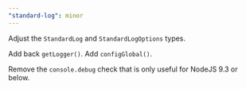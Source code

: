 ```yaml
---
"standard-log": minor
---
```


Adjust the `StandardLog` and `StandardLogOptions` types.

Add back `getLogger()`.
Add `configGlobal()`.

Remove the `console.debug` check that is only useful for NodeJS 9.3 or below.
